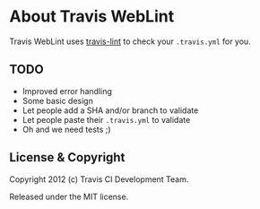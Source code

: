 # About Travis WebLint

Travis WebLint uses [travis-lint](https://github.com/travis-ci/travis-lint) to check your `.travis.yml` for you.


## TODO

* Improved error handling
* Some basic design
* Let people add a SHA and/or branch to validate
* Let people paste their `.travis.yml` to validate
* Oh and we need tests ;)


## License & Copyright

Copyright 2012 (c) Travis CI Development Team.

Released under the MIT license.
